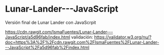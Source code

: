 # Lunar-Lander---JavaScript

Versión final de Lunar Lander con JavaScrpit

https://cdn.rawgit.com/IsmaFuentes/Lunar-Lander---JavaScript/a5d96fab/index.html
validación: https://validator.w3.org/nu/?doc=https%3A%2F%2Fcdn.rawgit.com%2FIsmaFuentes%2FLunar-Lander---JavaScript%2Fa5d96fab%2Findex.html
